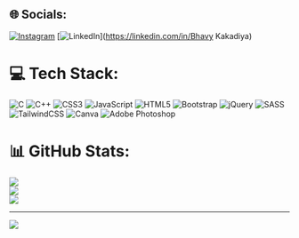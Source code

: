 
## 🌐 Socials:
[![Instagram](https://img.shields.io/badge/Instagram-%23E4405F.svg?logo=Instagram&logoColor=white)](https://instagram.com/bhavy_kakadiya) [![LinkedIn](https://img.shields.io/badge/LinkedIn-%230077B5.svg?logo=linkedin&logoColor=white)](https://linkedin.com/in/Bhavy Kakadiya) 

# 💻 Tech Stack:
![C](https://img.shields.io/badge/c-%2300599C.svg?style=for-the-badge&logo=c&logoColor=white) ![C++](https://img.shields.io/badge/c++-%2300599C.svg?style=for-the-badge&logo=c%2B%2B&logoColor=white) ![CSS3](https://img.shields.io/badge/css3-%231572B6.svg?style=for-the-badge&logo=css3&logoColor=white) ![JavaScript](https://img.shields.io/badge/javascript-%23323330.svg?style=for-the-badge&logo=javascript&logoColor=%23F7DF1E) ![HTML5](https://img.shields.io/badge/html5-%23E34F26.svg?style=for-the-badge&logo=html5&logoColor=white) ![Bootstrap](https://img.shields.io/badge/bootstrap-%238511FA.svg?style=for-the-badge&logo=bootstrap&logoColor=white) ![jQuery](https://img.shields.io/badge/jquery-%230769AD.svg?style=for-the-badge&logo=jquery&logoColor=white) ![SASS](https://img.shields.io/badge/SASS-hotpink.svg?style=for-the-badge&logo=SASS&logoColor=white) ![TailwindCSS](https://img.shields.io/badge/tailwindcss-%2338B2AC.svg?style=for-the-badge&logo=tailwind-css&logoColor=white) ![Canva](https://img.shields.io/badge/Canva-%2300C4CC.svg?style=for-the-badge&logo=Canva&logoColor=white) ![Adobe Photoshop](https://img.shields.io/badge/adobe%20photoshop-%2331A8FF.svg?style=for-the-badge&logo=adobe%20photoshop&logoColor=white)
# 📊 GitHub Stats:
![](https://github-readme-stats.vercel.app/api?username=bhavy-0203&theme=radical&hide_border=false&include_all_commits=false&count_private=false)<br/>
![](https://github-readme-streak-stats.herokuapp.com/?user=bhavy-0203&theme=radical&hide_border=false)<br/>
![](https://github-readme-stats.vercel.app/api/top-langs/?username=bhavy-0203&theme=radical&hide_border=false&include_all_commits=false&count_private=false&layout=compact)

---
[![](https://visitcount.itsvg.in/api?id=bhavy-0203&icon=0&color=0)](https://visitcount.itsvg.in)

<!-- Proudly created with GPRM ( https://gprm.itsvg.in ) -->
